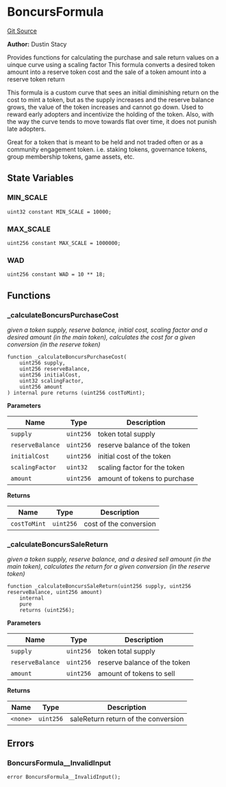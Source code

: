 # BoncursFormula
[Git Source](https://github.com/dustinstacy/boncurs/blob/8dd3d6e20d7e085dbf2dccdde2c14001616467cf/contracts/experimental/BoncursFormula.sol)

**Author:**
Dustin Stacy

Provides functions for calculating the purchase and sale return values on a uinque curve using a scaling factor
This formula converts a desired token amount into a reserve token cost and the sale of a token amount into a reserve token return

This formula is a custom curve that sees an initial diminishing return on the cost to mint a token, but as the supply increases
and the reserve balance grows, the value of the token increases and cannot go down. Used to reward early adopters and incentivize
the holding of the token. Also, with the way the curve tends to move towards flat over time, it does not punish late adopters.

Great for a token that is meant to be held and not traded often or as a community engagement token.
i.e. staking tokens, governance tokens, group membership tokens, game assets, etc.


## State Variables
### MIN_SCALE

```solidity
uint32 constant MIN_SCALE = 10000;
```


### MAX_SCALE

```solidity
uint256 constant MAX_SCALE = 1000000;
```


### WAD

```solidity
uint256 constant WAD = 10 ** 18;
```


## Functions
### _calculateBoncursPurchaseCost

*given a token supply, reserve balance, initial cost, scaling factor and a desired amount (in the main token),
calculates the cost for a given conversion (in the reserve token)*


```solidity
function _calculateBoncursPurchaseCost(
    uint256 supply,
    uint256 reserveBalance,
    uint256 initialCost,
    uint32 scalingFactor,
    uint256 amount
) internal pure returns (uint256 costToMint);
```
**Parameters**

|Name|Type|Description|
|----|----|-----------|
|`supply`|`uint256`|token total supply|
|`reserveBalance`|`uint256`|reserve balance of the token|
|`initialCost`|`uint256`|initial cost of the token|
|`scalingFactor`|`uint32`|scaling factor for the token|
|`amount`|`uint256`|amount of tokens to purchase|

**Returns**

|Name|Type|Description|
|----|----|-----------|
|`costToMint`|`uint256`|cost of the conversion|


### _calculateBoncursSaleReturn

*given a token supply, reserve balance, and a desired sell amount (in the main token),
calculates the return for a given conversion (in the reserve token)*


```solidity
function _calculateBoncursSaleReturn(uint256 supply, uint256 reserveBalance, uint256 amount)
    internal
    pure
    returns (uint256);
```
**Parameters**

|Name|Type|Description|
|----|----|-----------|
|`supply`|`uint256`|token total supply|
|`reserveBalance`|`uint256`|reserve balance of the token|
|`amount`|`uint256`|amount of tokens to sell|

**Returns**

|Name|Type|Description|
|----|----|-----------|
|`<none>`|`uint256`|saleReturn return of the conversion|


## Errors
### BoncursFormula__InvalidInput

```solidity
error BoncursFormula__InvalidInput();
```

